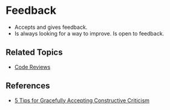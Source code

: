 # Feedback

* Accepts and gives feedback.
* Is always looking for a way to improve. Is open to feedback.

## Related Topics

* [Code Reviews](/code-reviews.md)

## References

* [5 Tips for Gracefully Accepting Constructive Criticism](https://www.entrepreneur.com/article/250304)
